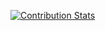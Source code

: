 [![Contribution Stats](https://github-contribution-stats.vercel.app/api/?username=awwfanni)](https://github.com/awwfanni/)

